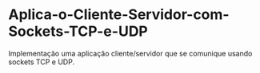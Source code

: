 # Aplica-o-Cliente-Servidor-com-Sockets-TCP-e-UDP
Implementação uma aplicação cliente/servidor que se comunique usando sockets TCP e UDP.

